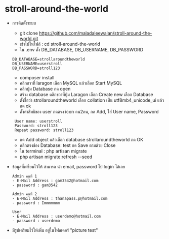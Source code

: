 # stroll-around-the-world
- การติดตั้งระบบ
    - git clone https://github.com/maladaleewalan/stroll-around-the-world.git
    - เข้าไปในไฟล์ : cd stroll-around-the-world
    - ใน .env ตั้ง DB_DATABASE, DB_USERNAME, DB_PASSWORD
    ```
    DB_DATABASE=strollaroundtheworld
    DB_USERNAME=userstroll
    DB_PASSWORD=stroll123
    ```
    - composer install
    - คลิกขวาที่ laragon เลือก MySQL แล้วเลือก Start MySQL
    - คลิกปุ่ม Database กด open
    - สร้าง database คลิกขวาที่ปุ่ม Laragon เลือก Create new เลือก Database 
    - ตั้งชื่อว่า strollaroundtheworld เลือก collation เป็น utf8mb4_unicode_ui แล้วกด ok
    - ตั้งค่าสิทธิของ user กดตรง icon คน2คน, กด Add, ใส่ User name, Password
    ```
     User name: userstroll
     Password: stroll123
     Repeat password: stroll123
    ```
    - กด Add object แล้วเลือก database strollaroundtheworld กด OK
    - คลิกตรงช่อง Database: test กด Save ตามด้วย Close
    - ใน terminal :  php artisan migrate
    - php artisan migrate:refresh --seed

- ข้อมูลที่เตรียมไว้ให้ สามารถ นำ email, password ไป login ได้เลย
    ```
    Admin คนที่ 1
    - E-Mail Address : gam3542@hotmail.com
    - password : gam3542
    ```
    
    ```
    Admin คนที่ 2
    - E-Mail Address : thanapass.p@hotmail.com
    - password : Immmmmmm
    ```

    ```
    User
    - E-Mail Address : userdemo@hotmail.com
    - password : userdemo
    ```
- มีรูปเตรียมไว้ให้เพิ่ม อยู่ในโฟลเดอร์ "picture test"